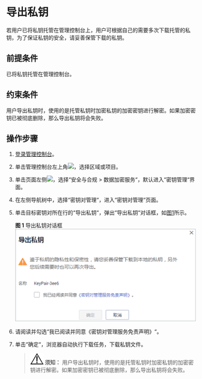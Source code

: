 # 导出私钥<a name="dew_01_0082"></a>

若用户已将私钥托管在管理控制台上，用户可根据自己的需要多次下载托管的私钥，为了保证私钥的安全，请妥善保管下载的私钥。

## 前提条件<a name="section394444118811"></a>

已将私钥托管在管理控制台。

## 约束条件<a name="section95081459143017"></a>

用户导出私钥时，使用的是托管私钥时加密私钥的加密密钥进行解密。如果加密密钥已被彻底删除，那么导出私钥将会失败。

## 操作步骤<a name="section32931144183915"></a>

1.  [登录管理控制台](https://console.huaweicloud.com)。
2.  单击管理控制台左上角![](figures/icon_region-12.png)，选择区域或项目。
3.  单击页面左侧![](figures/icon-servicelist-13.png)，选择“安全与合规  \>  数据加密服务“，默认进入“密钥管理“界面。
4.  在左侧导航树中，选择“密钥对管理“，进入“密钥对管理“页面。
5.  单击目标密钥对所在行的“导出私钥“，弹出“导出私钥“对话框，如[图1](#f704b6a279532488994495fe0ba649283)所示。

    **图 1**  导出私钥对话框<a name="f704b6a279532488994495fe0ba649283"></a>  
    ![](figures/导出私钥对话框.png "导出私钥对话框")

6.  请阅读并勾选“我已阅读并同意《密钥对管理服务免责声明》“。
7.  单击“确定“，浏览器自动执行下载任务，下载私钥文件。

    >![](public_sys-resources/icon-notice.gif) **须知：** 
    >用户导出私钥时，使用的是托管私钥时加密私钥的加密密钥进行解密。如果加密密钥已被彻底删除，那么导出私钥将会失败。


